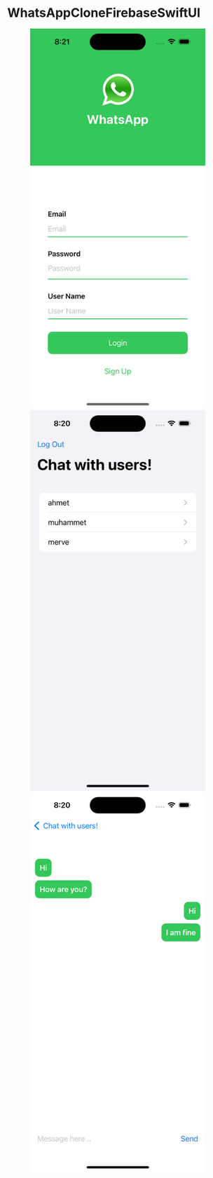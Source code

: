 # WhatsAppCloneFirebaseSwiftUI

<p align="center">
  <img src="./WhatsAppCloneSwiftUI/images/main.png" width="400" hspace="20"/>
  <img src="./WhatsAppCloneSwiftUI/images/chat.png" width="400"/> 
  <img src="./WhatsAppCloneSwiftUI/images/message.png" width="400"/> 
</p>
